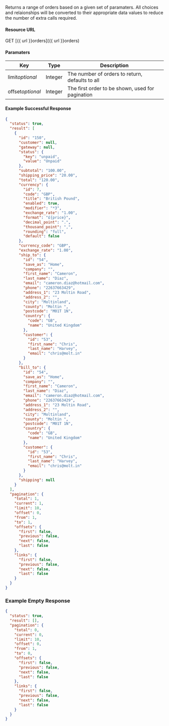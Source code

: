 <!--
@title GET orders
@author Moltin Ltd
@description Gets an array of orders

@sidebar 1
@family Order
@rate No
@auth Yes
@format JSON
@http GET
@version beta
-->
Returns a range of orders based on a given set of paramaters. All choices and relaionships will be converted to their appropriate data values to reduce the number of extra calls required.


#### Resource URL
GET [{{ url }}orders]({{ url }}orders)


#### Paramaters
Key | Type | Description
--- | ---- | -----------
limit*optional* | Integer | The number of orders to return, defaults to all
offset*optional* | Integer | The first order to be shown, used for pagination

<!--code-->
#### Example Successful Response
``` json
{
  "status": true,
  "result": [
    {
      "id": "150",
      "customer": null,
      "gateway": null,
      "status": {
        "key": "unpaid",
        "value": "Unpaid"
      },
      "subtotal": "100.00",
      "shipping_price": "20.00",
      "total": "120.00",
      "currency": {
        "id": 7,
        "code": "GBP",
        "title": "British Pound",
        "enabled": true,
        "modifier": "*3",
        "exchange_rate": "1.00",
        "format": "£{price}",
        "decimal_point": ".",
        "thousand_point": ",",
        "rounding": "full",
        "default": false
      },
      "currency_code": "GBP",
      "exchange_rate": "1.00",
      "ship_to": {
        "id": "54",
        "save_as": "Home",
        "company": "",
        "first_name": "Cameron",
        "last_name": "Diaz",
        "email": "cameron.diaz@hotmail.com",
        "phone": "22637663429",
        "address_1": "23 Moltin Road",
        "address_2": "",
        "city": "Moltinland",
        "county": "Moltin ",
        "postcode": "M01T 1N",
        "country": {
          "code": "GB",
          "name": "United Kingdom"
        },
        "customer": {
          "id": "53",
          "first_name": "Chris",
          "last_name": "Harvey",
          "email": "chris@molt.in"
        }
      },
      "bill_to": {
        "id": "54",
        "save_as": "Home",
        "company": "",
        "first_name": "Cameron",
        "last_name": "Diaz",
        "email": "cameron.diaz@hotmail.com",
        "phone": "22637663429",
        "address_1": "23 Moltin Road",
        "address_2": "",
        "city": "Moltinland",
        "county": "Moltin ",
        "postcode": "M01T 1N",
        "country": {
          "code": "GB",
          "name": "United Kingdom"
        },
        "customer": {
          "id": "53",
          "first_name": "Chris",
          "last_name": "Harvey",
          "email": "chris@molt.in"
        }
      },
      "shipping": null
    }
  ],
  "pagination": {
    "total": 1,
    "current": 1,
    "limit": 10,
    "offset": 0,
    "from": 1,
    "to": 1,
    "offsets": {
      "first": false,
      "previous": false,
      "next": false,
      "last": false
    },
    "links": {
      "first": false,
      "previous": false,
      "next": false,
      "last": false
    }
  }
}
```


### Example Empty Response
``` json
{
  "status": true,
  "result": [],
  "pagination": {
    "total": 0,
    "current": 0,
    "limit": 10,
    "offset": 0,
    "from": 1,
    "to": 0,
    "offsets": {
      "first": false,
      "previous": false,
      "next": false,
      "last": false
    },
    "links": {
      "first": false,
      "previous": false,
      "next": false,
      "last": false
    }
  }
}
```
<!--/code-->